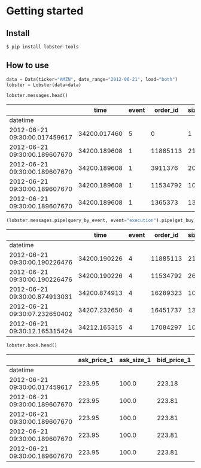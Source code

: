 # Getting started

<!-- WARNING: THIS FILE WAS AUTOGENERATED! DO NOT EDIT! -->

## Install

``` sh
$ pip install lobster-tools
```

## How to use

``` python
data = Data(ticker="AMZN", date_range="2012-06-21", load="both")
lobster = Lobster(data=data)
```

``` python
lobster.messages.head()
```

|                               | time         | event | order_id | size | price  | direction |
|-------------------------------|--------------|-------|----------|------|--------|-----------|
| datetime                      |              |       |          |      |        |           |
| 2012-06-21 09:30:00.017459617 | 34200.017460 | 5     | 0        | 1    | 223.82 | -1        |
| 2012-06-21 09:30:00.189607670 | 34200.189608 | 1     | 11885113 | 21   | 223.81 | 1         |
| 2012-06-21 09:30:00.189607670 | 34200.189608 | 1     | 3911376  | 20   | 223.96 | -1        |
| 2012-06-21 09:30:00.189607670 | 34200.189608 | 1     | 11534792 | 100  | 223.75 | 1         |
| 2012-06-21 09:30:00.189607670 | 34200.189608 | 1     | 1365373  | 13   | 224.00 | -1        |

``` python
(lobster.messages.pipe(query_by_event, event="execution").pipe(get_buy).head())
```

|                               | time         | event | order_id | size | price  | direction |
|-------------------------------|--------------|-------|----------|------|--------|-----------|
| datetime                      |              |       |          |      |        |           |
| 2012-06-21 09:30:00.190226476 | 34200.190226 | 4     | 11885113 | 21   | 223.81 | 1         |
| 2012-06-21 09:30:00.190226476 | 34200.190226 | 4     | 11534792 | 26   | 223.75 | 1         |
| 2012-06-21 09:30:00.874913031 | 34200.874913 | 4     | 16289323 | 100  | 223.84 | 1         |
| 2012-06-21 09:30:07.232650402 | 34207.232650 | 4     | 16451737 | 13   | 223.89 | 1         |
| 2012-06-21 09:30:12.165315424 | 34212.165315 | 4     | 17084297 | 100  | 223.93 | 1         |

``` python
lobster.book.head()
```

|                               | ask_price_1 | ask_size_1 | bid_price_1 | bid_size_1 | ask_price_2 | ask_size_2 | bid_price_2 | bid_size_2 | ask_price_3 | ask_size_3 | bid_price_3 | bid_size_3 | ask_price_4 | ask_size_4 | bid_price_4 | bid_size_4 | ask_price_5 | ask_size_5 | bid_price_5 | bid_size_5 |
|-------------------------------|-------------|------------|-------------|------------|-------------|------------|-------------|------------|-------------|------------|-------------|------------|-------------|------------|-------------|------------|-------------|------------|-------------|------------|
| datetime                      |             |            |             |            |             |            |             |            |             |            |             |            |             |            |             |            |             |            |             |            |
| 2012-06-21 09:30:00.017459617 | 223.95      | 100.0      | 223.18      | 100.0      | 223.99      | 100.0      | 223.07      | 200.0      | 224.00      | 220.0      | 223.04      | 100.0      | 224.25      | 100.0      | 223.00      | 10.0       | 224.40      | 547.0      | 222.62      | 100.0      |
| 2012-06-21 09:30:00.189607670 | 223.95      | 100.0      | 223.81      | 21.0       | 223.99      | 100.0      | 223.18      | 100.0      | 224.00      | 220.0      | 223.07      | 200.0      | 224.25      | 100.0      | 223.04      | 100.0      | 224.40      | 547.0      | 223.00      | 10.0       |
| 2012-06-21 09:30:00.189607670 | 223.95      | 100.0      | 223.81      | 21.0       | 223.96      | 20.0       | 223.18      | 100.0      | 223.99      | 100.0      | 223.07      | 200.0      | 224.00      | 220.0      | 223.04      | 100.0      | 224.25      | 100.0      | 223.00      | 10.0       |
| 2012-06-21 09:30:00.189607670 | 223.95      | 100.0      | 223.81      | 21.0       | 223.96      | 20.0       | 223.75      | 100.0      | 223.99      | 100.0      | 223.18      | 100.0      | 224.00      | 220.0      | 223.07      | 200.0      | 224.25      | 100.0      | 223.04      | 100.0      |
| 2012-06-21 09:30:00.189607670 | 223.95      | 100.0      | 223.81      | 21.0       | 223.96      | 20.0       | 223.75      | 100.0      | 223.99      | 100.0      | 223.18      | 100.0      | 224.00      | 233.0      | 223.07      | 200.0      | 224.25      | 100.0      | 223.04      | 100.0      |
